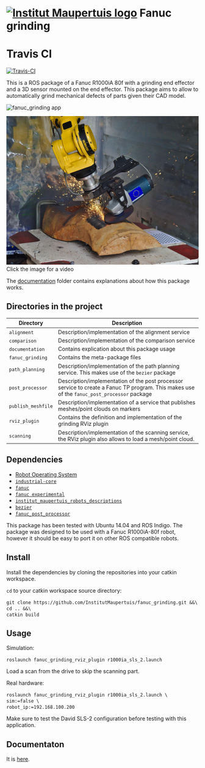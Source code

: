  [![Institut Maupertuis logo](https://avatars1.githubusercontent.com/u/12760694?v=3&s=80)](http://www.institutmaupertuis.fr) Fanuc grinding
==============

# Travis CI

[![Travis-CI](https://api.travis-ci.org/InstitutMaupertuis/fanuc_grinding.svg?branch=indigo-devel)](https://travis-ci.org/InstitutMaupertuis/fanuc_grinding/branches)

This is a ROS package of a Fanuc R1000iA 80f with a grinding end effector and a 3D sensor mounted on the end effector.
This package aims to allow to automatically grind mechanical defects of parts given their CAD model.

![fanuc_grinding app](documentation/fanuc_grinding.png)

[![Fanuc grinding Youtube video](documentation/fanuc_grinding.jpg)](https://www.youtube.com/watch?v=aLp8zxx1PnU)
Click the image for a video

The [documentation](documentation/README.md) folder contains explanations about how this package works.

Directories in the project
--------------------------

| Directory  | Description
------------ | -----------
`alignment` | Description/implementation of the alignment service
`comparison` | Description/implementation of the comparison service
`documentation` | Contains explication about this package usage
`fanuc_grinding` | Contains the meta-package files
`path_planning` | Description/implementation of the path planning service. This makes use of the `bezier` package
`post_processor` | Description/implementation of the post processor service to create a Fanuc TP program. This makes use of the `fanuc_post_processor` package
`publish_meshfile` | Description/implementation of a service that publishes meshes/point clouds on markers
`rviz_plugin` | Contains the definition and implementation of the grinding RViz plugin
`scanning`| Description/implementation of the scanning service, the RViz plugin also allows to load a mesh/point cloud.

Dependencies
------------
- [Robot Operating System](http://wiki.ros.org/ROS/Installation)
- [`industrial-core`](http://wiki.ros.org/industrial_core)
- [`fanuc`](http://wiki.ros.org/fanuc)
- [`fanuc experimental`](http://wiki.ros.org/fanuc_experimental)
- [`institut_maupertuis_robots_descriptions`](https://github.com/InstitutMaupertuis/institut_maupertuis_robots_descriptions)
- [`bezier`](https://github.com/ros-industrial-consortium/bezier)
- [`fanuc_post_processor`](https://github.com/InstitutMaupertuis/fanuc_post_processor)

This package has been tested with Ubuntu 14.04 and ROS Indigo.
The package was designed to be used with a Fanuc R1000iA-80f robot, however it should be easy to port it on other ROS compatible robots.

Install
-------
Install the dependencies by cloning the repositories into your catkin workspace.

`cd` to your catkin workspace source directory:
```
git clone https://github.com/InstitutMaupertuis/fanuc_grinding.git &&\
cd .. &&\
catkin build
```

Usage
-----
Simulation:
```
roslaunch fanuc_grinding_rviz_plugin r1000ia_sls_2.launch
```

Load a scan from the drive to skip the scanning part.

Real hardware:
```
roslaunch fanuc_grinding_rviz_plugin r1000ia_sls_2.launch \
sim:=false \
robot_ip:=192.168.100.200
```

Make sure to test the David SLS-2 configuration before testing with this application.

Documentaton
------------
It is [here](documentation).
